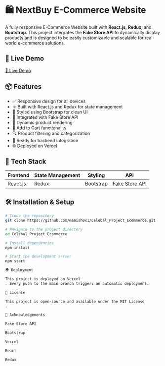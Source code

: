 # 🛍️ NextBuy E-Commerce Website

A fully responsive E-Commerce Website built with **React.js**, **Redux**, and **Bootstrap**. This project integrates the **Fake Store API** to dynamically display products and is designed to be easily customizable and scalable for real-world e-commerce solutions.

## 🚀 Live Demo
[🔗 Live Demo](https://nextbuy-store.vercel.app)

## 📦 Features

- ✅ Responsive design for all devices
- ⚛️ Built with React.js and Redux for state management
- 🎨 Styled using Bootstrap for clean UI
- 🔌 Integrated with Fake Store API
- 🔄 Dynamic product rendering
- 🛒 Add to Cart functionality
- 🔍 Product filtering and categorization
- 🔐 Ready for backend integration
- 🌐 Deployed on Vercel

## 🧰 Tech Stack

| Frontend | State Management | Styling   | API |
|----------|-----------------|----------|-----|
| React.js | Redux           | Bootstrap | [Fake Store API](https://fakestoreapi.com/) |

## 🛠️ Installation & Setup

```bash
# Clone the repository
git clone https://github.com/manish0x1/Celebal_Project_Ecommerce.git

# Navigate to the project directory
cd Celebal_Project_Ecommerce

# Install dependencies
npm install

# Start the development server
npm start

🌍 Deployment

This project is deployed on Vercel
. Every push to the main branch triggers an automatic deployment.

📄 License

This project is open-source and available under the MIT License
.

🙌 Acknowledgements

Fake Store API

Bootstrap

Vercel

React

Redux
